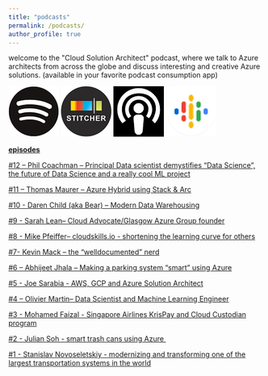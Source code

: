 ```yaml
---
title: "podcasts"
permalink: /podcasts/
author_profile: true
---
```



welcome to the "Cloud Solution Architect" podcast, where we talk to Azure architects from across the globe and discuss interesting and creative Azure solutions. (available in your favorite podcast consumption app)

[![](/assets/blogposts/podcasticons/spotify.png)](https://open.spotify.com/show/3BbVrW8lqA1BJ7McsFYDCL)
[![](/assets/blogposts/podcasticons/stitcher.png)](https://www.stitcher.com/podcast/anand-kumar-r-2/cloud-solution-architects)
[![](/assets/blogposts/podcasticons/apple.png)](https://podcasts.apple.com/us/podcast/cloud-solution-architects/id1470506823?mt=2&app=itunes)
[![](/assets/blogposts/podcasticons/google.png)](https://podcasts.google.com/?feed=aHR0cHM6Ly9mZWVkcy5wb2RjYXN0cGFzcy5uZXQvMTdhMzhmYmVjNTYxMTliNWZlNGM4NmVlZTk3Yzk1ODMucnNz)

**<u>episodes</u>**

[#12 – Phil Coachman – Principal Data scientist demystifies “Data Science”, the future of Data Science and a really cool ML project](https://azuremonk.com/2020/02/01/ep12/)

[#11 – Thomas Maurer – Azure Hybrid using Stack & Arc](https://azuremonk.com/2020/01/14/ep11/)

[#10 - Daren Child (aka Bear) – Modern Data Warehousing](http://azuremonk.com/2020/01/09/ep10/)

[#9 - Sarah Lean– Cloud Advocate/Glasgow Azure Group founder](https://azuremonk.com/2019/12/28/ep9/)

[#8 - Mike Pfeiffer– cloudskills.io - shortening the learning curve for others](https://azuremonk.com/2019/11/18/ep8/)

[#7- Kevin Mack – the “welldocumented” nerd](https://azuremonk.com/2019/11/11/ep7/)

[#6 – Abhijeet Jhala – Making a parking system “smart” using Azure](https://azuremonk.com/2019/11/01/ep6/)

[#5 - Joe Sarabia - AWS, GCP and Azure Solution Architect](https://azuremonk.com/2019/10/29/ep5/)

[#4 – Olivier Martin– Data Scientist and Machine Learning Engineer](https://azuremonk.com/2019/10/21/ep4/)

[#3 - Mohamed Faizal - Singapore Airlines KrisPay and Cloud Custodian program](http://azuremonk.com/2019/10/14/audio-ep3/)

[#2 - Julian Soh - smart trash cans using Azure ](https://azuremonk.com/2019/07/02/ep2/)

[#1 - Stanislav Novoseletskiy - modernizing and transforming one of the largest transportation systems in the world](https://azuremonk.com/2019/06/27/ep1/)